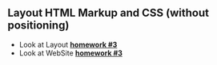 ## Layout HTML Markup and CSS (without positioning)
- Look at Layout  [**homework #3**](<https://www.figma.com/file/oTYBECAN79dXy19hzWObO4/Web-Studio-(Version-2.1)?node-id=1%3A94>)
- Look at WebSite [**homework #3**](<https://dankozz1t.github.io/goit-markup-hw-03/>)
 
